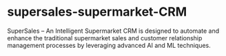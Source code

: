 # supersales-supermarket-CRM
SuperSales – An Intelligent Supermarket CRM is designed to automate and enhance the traditional supermarket sales and customer relationship management processes by leveraging advanced AI and ML techniques.
